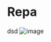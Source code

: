 # Repa
dsd
![image](https://user-images.githubusercontent.com/61975264/157385758-60d8d921-0c3e-45e6-8de8-b823c45994af.png)
